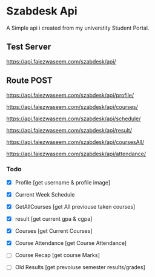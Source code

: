 # Szabdesk Api
  A Simple api i created from my universtity Student Portal.

## Test Server

https://api.faiezwaseem.com/szabdesk/api/

## Route POST


https://api.faiezwaseem.com/szabdesk/api/profile/

https://api.faiezwaseem.com/szabdesk/api/courses/

https://api.faiezwaseem.com/szabdesk/api/schedule/

https://api.faiezwaseem.com/szabdesk/api/result/

https://api.faiezwaseem.com/szabdesk/api/coursesAll/

https://api.faiezwaseem.com/szabdesk/api/attendance/


### Todo

- [x] Profile [get username & profile image]

- [x] Current Week Schedule

- [x] GetAllCourses [get All previouse taken courses]

- [x] result [get current gpa & cgpa]

- [x] Courses [get Current Courses] 

- [x] Course Attendance [get Course Attendance]

- [ ] Course Recap [get course Marks]

- [ ] Old Results  [get prevoiuse semester results/grades] 


